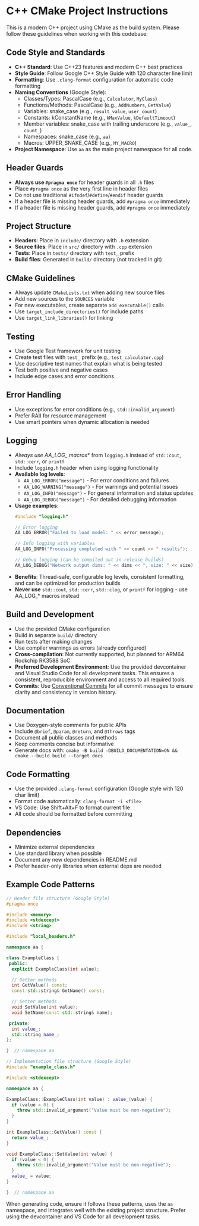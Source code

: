 <!-- Use this file to provide workspace-specific custom instructions to Copilot. For more details, visit https://code.visualstudio.com/docs/copilot/copilot-customization#_use-a-githubcopilotinstructionsmd-file -->

# C++ CMake Project Instructions

This is a modern C++ project using CMake as the build system. Please follow these guidelines when working with this codebase:

## Code Style and Standards

- **C++ Standard**: Use C++23 features and modern C++ best practices
- **Style Guide**: Follow Google C++ Style Guide with 120 character line limit
- **Formatting**: Use `.clang-format` configuration for automatic code formatting
- **Naming Conventions** (Google Style):
  - Classes/Types: PascalCase (e.g., `Calculator`, `MyClass`)
  - Functions/Methods: PascalCase (e.g., `AddNumbers`, `GetValue`)
  - Variables: snake_case (e.g., `result_value`, `user_count`)
  - Constants: kConstantName (e.g., `kMaxValue`, `kDefaultTimeout`)
  - Member variables: snake_case with trailing underscore (e.g., `value_`, `count_`)
  - Namespaces: snake_case (e.g., `aa`)
  - Macros: UPPER_SNAKE_CASE (e.g., `MY_MACRO`)
- **Project Namespace**: Use `aa` as the main project namespace for all code.

## Header Guards

- **Always use `#pragma once`** for header guards in all `.h` files
- Place `#pragma once` as the very first line in header files
- Do not use traditional `#ifndef`/`#define`/`#endif` header guards
- If a header file is missing header guards, add `#pragma once` immediately
- If a header file is missing header guards, add `#pragma once` immediately

## Project Structure

- **Headers**: Place in `include/` directory with `.h` extension
- **Source files**: Place in `src/` directory with `.cpp` extension
- **Tests**: Place in `tests/` directory with `test_` prefix
- **Build files**: Generated in `build/` directory (not tracked in git)

## CMake Guidelines

- Always update `CMakeLists.txt` when adding new source files
- Add new sources to the `SOURCES` variable
- For new executables, create separate `add_executable()` calls
- Use `target_include_directories()` for include paths
- Use `target_link_libraries()` for linking

## Testing

- Use Google Test framework for unit testing
- Create test files with `test_` prefix (e.g., `test_calculator.cpp`)
- Use descriptive test names that explain what is being tested
- Test both positive and negative cases
- Include edge cases and error conditions

## Error Handling

- Use exceptions for error conditions (e.g., `std::invalid_argument`)
- Prefer RAII for resource management
- Use smart pointers when dynamic allocation is needed

## Logging

- **Always use AA_LOG_* macros** from `logging.h` instead of `std::cout`, `std::cerr`, or `printf`
- Include `logging.h` header when using logging functionality
- **Available log levels**:
  - `AA_LOG_ERROR("message")` - For error conditions and failures
  - `AA_LOG_WARNING("message")` - For warnings and potential issues
  - `AA_LOG_INFO("message")` - For general information and status updates
  - `AA_LOG_DEBUG("message")` - For detailed debugging information
- **Usage examples**:
  ```cpp
  #include "logging.h"

  // Error logging
  AA_LOG_ERROR("Failed to load model: " << error_message);

  // Info logging with variables
  AA_LOG_INFO("Processing completed with " << count << " results");

  // Debug logging (can be compiled out in release builds)
  AA_LOG_DEBUG("Network output dims: " << dims << ", size: " << size);
  ```
- **Benefits**: Thread-safe, configurable log levels, consistent formatting, and can be optimized for production builds
- **Never use** `std::cout`, `std::cerr`, `std::clog`, or `printf` for logging - use AA_LOG_* macros instead

## Build and Development

- Use the provided CMake configuration
- Build in separate `build/` directory
- Run tests after making changes
- Use compiler warnings as errors (already configured)
- **Cross-compilation**: Not currently supported, but planned for ARM64 Rockchip RK3588 SoC
- **Preferred Development Environment**: Use the provided devcontainer and Visual Studio Code for all development tasks. This ensures a consistent, reproducible environment and access to all required tools.
- **Commits**: Use [Conventional Commits](https://www.conventionalcommits.org/) for all commit messages to ensure clarity and consistency in version history.

## Documentation

- Use Doxygen-style comments for public APIs
- Include `@brief`, `@param`, `@return`, and `@throws` tags
- Document all public classes and methods
- Keep comments concise but informative
- Generate docs with: `cmake -B build -DBUILD_DOCUMENTATION=ON && cmake --build build --target docs`

## Code Formatting

- Use the provided `.clang-format` configuration (Google style with 120 char limit)
- Format code automatically: `clang-format -i <file>`
- VS Code: Use Shift+Alt+F to format current file
- All code should be formatted before committing

## Dependencies

- Minimize external dependencies
- Use standard library when possible
- Document any new dependencies in README.md
- Prefer header-only libraries when external deps are needed

## Example Code Patterns

```cpp
// Header file structure (Google Style)
#pragma once

#include <memory>
#include <stdexcept>
#include <string>

#include "local_headers.h"

namespace aa {

class ExampleClass {
 public:
  explicit ExampleClass(int value);

  // Getter methods
  int GetValue() const;
  const std::string& GetName() const;

  // Setter methods
  void SetValue(int value);
  void SetName(const std::string& name);

 private:
  int value_;
  std::string name_;
};

}  // namespace aa

// Implementation file structure (Google Style)
#include "example_class.h"

#include <stdexcept>

namespace aa {

ExampleClass::ExampleClass(int value) : value_(value) {
  if (value < 0) {
    throw std::invalid_argument("Value must be non-negative");
  }
}

int ExampleClass::GetValue() const {
  return value_;
}

void ExampleClass::SetValue(int value) {
  if (value < 0) {
    throw std::invalid_argument("Value must be non-negative");
  }
  value_ = value;
}

}  // namespace aa
```

When generating code, ensure it follows these patterns, uses the `aa` namespace, and integrates well with the existing project structure. Prefer using the devcontainer and VS Code for all development tasks.
